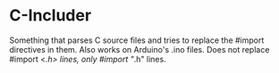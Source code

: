 C-Includer
==========

Something that parses C source files and tries to replace the #import directives
 in them. Also works on Arduino's .ino files. Does not replace #import <<nowiki>*</nowiki>.h> lines, only #import "<nowiki>*</nowiki>.h" lines.
